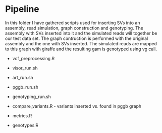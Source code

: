 # Pipeline

In this folder I have gathered scripts used for inserting SVs into an assembly, read simulation, graph construction and genotyping. The assembly with SVs inserted into it and the simulated reads will together be our test data set. The graph contruction is performed with the original assembly and the one with SVs inserted. The simulated reads are mapped to this graph with giraffe and the resulting gam is genotyped using vg call.


* vcf_preprocessing.R

* visor_run.sh

* art_run.sh

* pggb_run.sh

* genotyping_run.sh

* compare_variants.R - variants inserted vs. found in pggb graph

* metrics.R 

* genotypes.R

